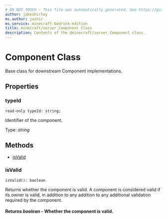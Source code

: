 ```yaml
---
# DO NOT TOUCH — This file was automatically generated. See https://github.com/mojang/minecraftapidocsgenerator to modify descriptions, examples, etc.
author: jakeshirley
ms.author: jashir
ms.service: minecraft-bedrock-edition
title: minecraft/server.Component Class
description: Contents of the @minecraft/server.Component class.
---
```

# Component Class

Base class for downstream Component implementations.

## Properties

### **typeId**
`read-only typeId: string;`

Identifier of the component.

Type: *string*

## Methods
- [isValid](#isvalid)

### **isValid**
`
isValid(): boolean
`

Returns whether the component is valid. A component is considered valid if its owner is valid, in addition to any addition to any additional validation required by the component.

#### **Returns** *boolean* - Whether the component is valid.
